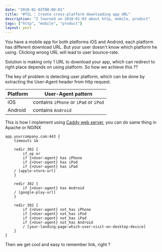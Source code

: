 ```yaml
---
date: "2018-01-03T00:00:01"
title: "#TIL : Create cross-platform downloading app URL"
description: "I learned on 2018-01-03 about http, mobile, product"
tags: ["http", "mobile", "product"]
layout: post
---
```



You have a mobile app for both platforms iOS and Android, each platform has different download URL. But your user doesn't know which platform he using. Clicking wrong URL will lead to user bounce-rate.

Solution is making only 1 URL to download your app, which can redirect to right place depends on using platform. So how we achieve this ??

The key of problem is detecting user platform, which can be done by extracting the User-Agent header from http request.

| Platform | User-Agent pattern |
| -------- | ------------------ |
| iOS | contains `iPhone` or `iPad` or `iPod` |
| Android | contains `Android` |

This is how I implement using [Caddy web server](https://caddyserver.com/), you can do same thing in Apache or NGINX

```
app.yourcompany.com:443 {
    timeouts 1m

    redir 302 {
        if_op or
        if {>User-agent} has iPhone
        if {>User-agent} has iPod
        if {>User-agent} has iPad
	/ [apple-store-url]
    }

    redir 302 {
        if {>User-agent} has Android
	/ [google-play-url]
    }

    redir 302 {
        if {>User-agent} not_has iPhone
        if {>User-agent} not_has iPod
        if {>User-agent} not_has iPad
        if {>User-agent} not_has Android
        / [your-landing-page-which-user-visit-on-desktop-device]
    }
}
```

Then we get cool and easy to remember link, right ?
